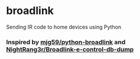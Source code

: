 # broadlink
Sending IR code to home devices using Python
### Inspired by [mjg59/python-broadlink](https://github.com/mjg59/python-broadlink) and [NightRang3r/Broadlink-e-control-db-dump](https://github.com/NightRang3r/Broadlink-e-control-db-dump)


